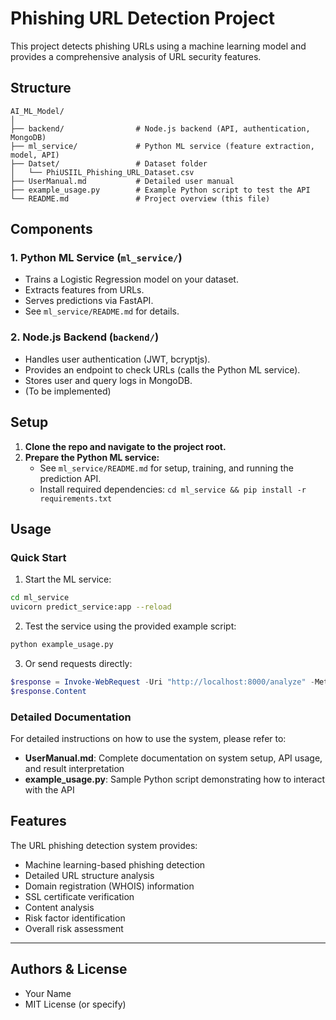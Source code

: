 # Phishing URL Detection Project

This project detects phishing URLs using a machine learning model and provides a comprehensive analysis of URL security features.

## Structure

```
AI_ML_Model/
│
├── backend/                # Node.js backend (API, authentication, MongoDB)
├── ml_service/             # Python ML service (feature extraction, model, API)
├── Datset/                 # Dataset folder
│   └── PhiUSIIL_Phishing_URL_Dataset.csv
├── UserManual.md           # Detailed user manual
├── example_usage.py        # Example Python script to test the API
└── README.md               # Project overview (this file)
```

## Components

### 1. Python ML Service (`ml_service/`)
- Trains a Logistic Regression model on your dataset.
- Extracts features from URLs.
- Serves predictions via FastAPI.
- See `ml_service/README.md` for details.

### 2. Node.js Backend (`backend/`)
- Handles user authentication (JWT, bcryptjs).
- Provides an endpoint to check URLs (calls the Python ML service).
- Stores user and query logs in MongoDB.
- (To be implemented)

## Setup

1. **Clone the repo and navigate to the project root.**
2. **Prepare the Python ML service:**
   - See `ml_service/README.md` for setup, training, and running the prediction API.
   - Install required dependencies: `cd ml_service && pip install -r requirements.txt`

## Usage

### Quick Start

1. Start the ML service:
```bash
cd ml_service
uvicorn predict_service:app --reload
```

2. Test the service using the provided example script:
```bash
python example_usage.py
```

3. Or send requests directly:
```powershell
$response = Invoke-WebRequest -Uri "http://localhost:8000/analyze" -Method POST -ContentType "application/json" -Body '{"url": "https://example.com"}'
$response.Content
```

### Detailed Documentation

For detailed instructions on how to use the system, please refer to:

- **UserManual.md**: Complete documentation on system setup, API usage, and result interpretation
- **example_usage.py**: Sample Python script demonstrating how to interact with the API

## Features

The URL phishing detection system provides:

- Machine learning-based phishing detection
- Detailed URL structure analysis
- Domain registration (WHOIS) information
- SSL certificate verification
- Content analysis
- Risk factor identification
- Overall risk assessment

---

## Authors & License
- Your Name
- MIT License (or specify) 